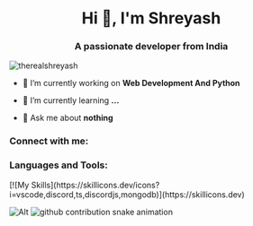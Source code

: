 <h1 align="center">Hi 👋, I'm Shreyash</h1>
<h3 align="center">A passionate developer from India</h3>

<p align="left"> <img src="https://komarev.com/ghpvc/?username=therealshreyash&label=Profile%20views&color=0e75b6&style=flat" alt="therealshreyash" /> </p>

- 🔭 I’m currently working on **Web Development And Python**

- 🌱 I’m currently learning **...**

- 💬 Ask me about **nothing**

<h3 align="left">Connect with me:</h3>
<p align="left">
</p>

<h3 align="left">Languages and Tools:</h3>
<p align="left"> [![My Skills](https://skillicons.dev/icons?i=vscode,discord,ts,discordjs,mongodb)](https://skillicons.dev) </p>

![Alt](https://repobeats.axiom.co/api/embed/47f7fc7e379bcc7b79bd30382587c81d8698fe49.svg "Repobeats analytics image")
<img alt="github contribution snake animation" src="https://github.com/TheRealShreyash/zara/blob/main/.github/assets/github-snake.svg">
